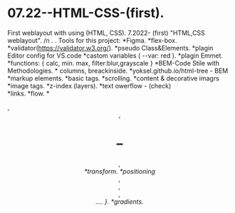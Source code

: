 # 07.22--HTML-CSS-(first).
First weblayout with using (HTML, CSS).
7.2022- (first) "HTML,CSS weblayout".  /n                                                                     .                                     .
Tools for this project:
                 *Figma.                                      *flex-box.
                 *validator(https://validator.w3.org/).       *pseudo Class&Elements.
                 *plagin Editor config for VS.code            *castom variables ( --var: red ). 
                 *plagin Emmet.                               *functions: {  calc, min. max, filter:blur,grayscale }
                 *BEM-Code Stile with Methodologies.          * columns, breackinside.
                 *yoksel.github.io/html-tree - BEM  
                 *markup elements.
 *basic tags.              *scrolling.                                        *content & decorative imagrs
 *image tags.              *z-index (layers).                                 *text owerflow - (check)       
 *links.                   *flow.                                             *<audio>, <video>
 *buttons.                 *stylization (text, colors, fonts,                 *Forms: { lable, checkbox, radiobtnm, 
 *list tags.                 background, borders, shadows).                      textarea, placeholder, select, 
 *tables tags.             *image formats.                                       disabled, fieldset & legend...       }
 *selectors                *connecting fonts.                                 *combinator selectors.
 *properties               *site container .                                  *all: unset, initial, inherit, revert.
 *block model              *Semantics of the HTML tree:  {                    *transition.
 *border-box                 <main />, <header>,<h1>–<h6>, <nav>              *transform.
 *positioning                <section>, <article>, <aside>, <footer>.... }.   *gradients.
